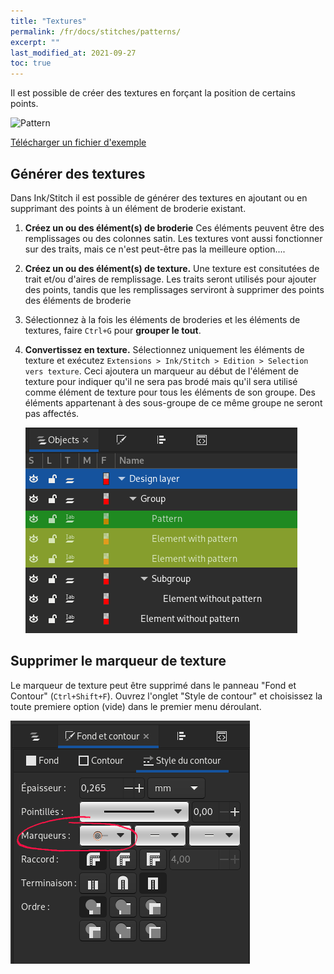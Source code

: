 ```yaml
---
title: "Textures"
permalink: /fr/docs/stitches/patterns/
excerpt: ""
last_modified_at: 2021-09-27
toc: true
---
```

Il est possible de créer des textures en forçant la position de certains points.

![Pattern](/assets/images/docs/stitch-type-pattern.png)

[Télécharger un fichier d'exemple](/assets/images/docs/pattern.svg)

## Générer des textures 
Dans Ink/Stitch il est possible de générer des textures en ajoutant ou en supprimant des points à un élément de broderie existant.


1. **Créez un ou des élément(s) de broderie** Ces éléments peuvent être des remplissages ou des colonnes satin.  Les textures vont aussi fonctionner sur des traits, mais ce n'est peut-être pas la meilleure option....

2. **Créez un ou des élément(s) de texture.** Une texture est consitutées de trait et/ou d'aires de remplissage. Les traits seront utilisés pour ajouter des points, tandis que les remplissages serviront à supprimer des points des éléments de broderie

3. Sélectionnez à la fois les éléments de broderies et les éléments de textures, faire  `Ctrl+G` pour **grouper le tout**.

4. **Convertissez en texture.** Sélectionnez uniquement les éléments de texture et exécutez  `Extensions > Ink/Stitch > Edition > Selection vers texture`. Ceci ajoutera un marqueur au début de l'élément de texture pour indiquer qu'il ne sera pas brodé mais qu'il sera utilisé comme élément de texture pour tous les éléments de son groupe. Des éléments appartenant à des sous-groupe de ce même groupe ne seront pas affectés.

   ![Pattern groups](/assets/images/docs/en/pattern.png)

## Supprimer le marqueur de texture

Le marqueur de texture peut être supprimé dans le panneau "Fond et Contour" (`Ctrl+Shift+F`). Ouvrez l'onglet "Style de contour" et choisissez la toute premiere option (vide) dans le premier menu déroulant.

![Remove pattern](/assets/images/docs/fr/stitch-type-remove-pattern.png)
